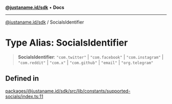 [**@justaname.id/sdk**](../README.md) • **Docs**

***

[@justaname.id/sdk](../globals.md) / SocialsIdentifier

# Type Alias: SocialsIdentifier

> **SocialsIdentifier**: `"com.twitter"` \| `"com.facebook"` \| `"com.instagram"` \| `"com.reddit"` \| `"com.x"` \| `"com.github"` \| `"email"` \| `"org.telegram"`

## Defined in

[packages/@justaname.id/sdk/src/lib/constants/supported-socials/index.ts:11](https://github.com/JustaName-id/JustaName-sdk/blob/626b4b68604f3125538c424811e641247a5bd58d/packages/@justaname.id/sdk/src/lib/constants/supported-socials/index.ts#L11)
